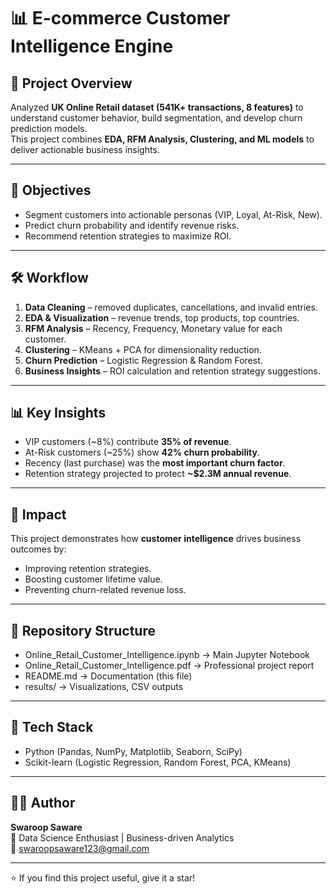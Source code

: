 # 📊 E-commerce Customer Intelligence Engine

## 📌 Project Overview
Analyzed **UK Online Retail dataset (541K+ transactions, 8 features)** to understand customer behavior, build segmentation, and develop churn prediction models.  
This project combines **EDA, RFM Analysis, Clustering, and ML models** to deliver actionable business insights.  

---

## 🎯 Objectives
- Segment customers into actionable personas (VIP, Loyal, At-Risk, New).  
- Predict churn probability and identify revenue risks.  
- Recommend retention strategies to maximize ROI.  

---

## 🛠️ Workflow
1. **Data Cleaning** – removed duplicates, cancellations, and invalid entries.  
2. **EDA & Visualization** – revenue trends, top products, top countries.  
3. **RFM Analysis** – Recency, Frequency, Monetary value for each customer.  
4. **Clustering** – KMeans + PCA for dimensionality reduction.  
5. **Churn Prediction** – Logistic Regression & Random Forest.  
6. **Business Insights** – ROI calculation and retention strategy suggestions.  

---

## 📊 Key Insights
- VIP customers (~8%) contribute **35% of revenue**.  
- At-Risk customers (~25%) show **42% churn probability**.  
- Recency (last purchase) was the **most important churn factor**.  
- Retention strategy projected to protect **~$2.3M annual revenue**.  

---

## 🚀 Impact
This project demonstrates how **customer intelligence** drives business outcomes by:  
- Improving retention strategies.  
- Boosting customer lifetime value.  
- Preventing churn-related revenue loss.  

---

## 📂 Repository Structure
- Online_Retail_Customer_Intelligence.ipynb → Main Jupyter Notebook  
- Online_Retail_Customer_Intelligence.pdf → Professional project report  
- README.md → Documentation (this file)  
- results/ → Visualizations, CSV outputs  

---

## 📌 Tech Stack
- Python (Pandas, NumPy, Matplotlib, Seaborn, SciPy)  
- Scikit-learn (Logistic Regression, Random Forest, PCA, KMeans)  

---

## 🧑‍💻 Author
**Swaroop Saware**  
📍 Data Science Enthusiast | Business-driven Analytics  
📧 swaroopsaware123@gmail.com  

---

⭐ If you find this project useful, give it a star!
